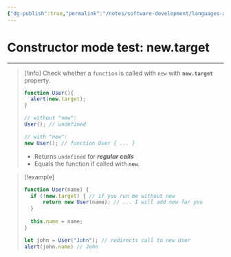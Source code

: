 ```yaml
---
{"dg-publish":true,"permalink":"/notes/software-development/languages-and-frameworks/web-development/front-end/javascript-vanilla/03-objects/05-constructor-operator-new/02-constructor-mode-test-new-target/","tags":["programming","webdevelopment","frontend","JavaScript"],"created":"2025-07-13T15:24:56.546+08:00"}
---
```


# Constructor mode test: new.target

--- 
>[!info] 
>Check whether a `function` is called with `new` with __`new.target`__ property.
>
>```javascript
>function User(){
>	alert(new.target);
>}
>
>// without "new":
>User(); // undefined
>
>// with "new":
>new User(); // function User { ... }
>```
>- Returns `undefined` for ___regular calls___
>- Equals the function if called with __`new`__.

>[!example]
>```javascript
>function User(name) {
>	if (!new.target) { // if you run me without new
>		return new User(name); // ... I will add new for you
>	}
>	
>	this.name = name;
>}
>
>let john = User("John"); // redirects call to new User
>alert(john.name) // John
>```
